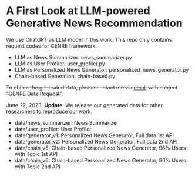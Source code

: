 # A First Look at LLM-powered Generative News Recommendation

We use ChatGPT as LLM model in this work. 
This repo only contains request codes for GENRE framework.

- LLM as News Summarizer: news_summarizer.py
- LLM as User Profiler: user_profiler.py
- LLM as Personalized News Generator: personalized_news_generator.py
- Chain-based Generation: chain-based.py

<del>To obtain the generated data, please contact me via [email](mailto:i@6-79.cn) with subject "GENRE Data Request".</del>


June 22, 2023. **Update**. We release our generated data for other researchers to reproduce our work.

- data/news_summarizer: News Summarizer
- data/user_profiler: User Profiler
- data/generator_v1: Personalized News Generator, Full data 1st API
- data/generator_v2: Personalized News Generator, Full data 2nd API
- data/chain_v5: Chain-based Personalized News Generator, 96% Users with Topic 1st API
- data/chain_v6: Chain-based Personalized News Generator, 96% Users with Topic 2nd API